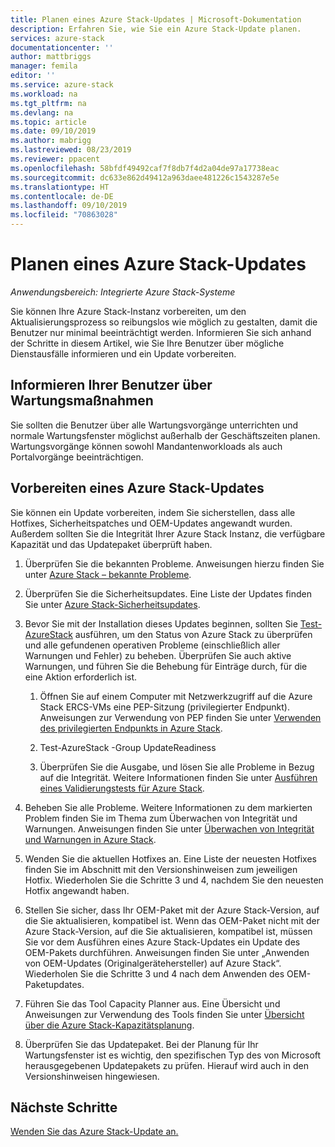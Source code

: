 ```yaml
---
title: Planen eines Azure Stack-Updates | Microsoft-Dokumentation
description: Erfahren Sie, wie Sie ein Azure Stack-Update planen.
services: azure-stack
documentationcenter: ''
author: mattbriggs
manager: femila
editor: ''
ms.service: azure-stack
ms.workload: na
ms.tgt_pltfrm: na
ms.devlang: na
ms.topic: article
ms.date: 09/10/2019
ms.author: mabrigg
ms.lastreviewed: 08/23/2019
ms.reviewer: ppacent
ms.openlocfilehash: 58bfdf49492caf7f8db7f4d2a04de97a17738eac
ms.sourcegitcommit: dc633e862d49412a963daee481226c1543287e5e
ms.translationtype: HT
ms.contentlocale: de-DE
ms.lasthandoff: 09/10/2019
ms.locfileid: "70863028"
---
```

# <a name="plan-for-an-azure-stack-update"></a>Planen eines Azure Stack-Updates

*Anwendungsbereich: Integrierte Azure Stack-Systeme*

Sie können Ihre Azure Stack-Instanz vorbereiten, um den Aktualisierungsprozess so reibungslos wie möglich zu gestalten, damit die Benutzer nur minimal beeinträchtigt werden. Informieren Sie sich anhand der Schritte in diesem Artikel, wie Sie Ihre Benutzer über mögliche Dienstausfälle informieren und ein Update vorbereiten.

## <a name="notify-your-users-of-maintenance-operations"></a>Informieren Ihrer Benutzer über Wartungsmaßnahmen

Sie sollten die Benutzer über alle Wartungsvorgänge unterrichten und normale Wartungsfenster möglichst außerhalb der Geschäftszeiten planen. Wartungsvorgänge können sowohl Mandantenworkloads als auch Portalvorgänge beeinträchtigen.

## <a name="prepare-for-an-azure-stack-update"></a>Vorbereiten eines Azure Stack-Updates

Sie können ein Update vorbereiten, indem Sie sicherstellen, dass alle Hotfixes, Sicherheitspatches und OEM-Updates angewandt wurden. Außerdem sollten Sie die Integrität Ihrer Azure Stack Instanz, die verfügbare Kapazität und das Updatepaket überprüft haben.

1. Überprüfen Sie die bekannten Probleme. Anweisungen hierzu finden Sie unter [Azure Stack – bekannte Probleme](https://docs.microsoft.com/azure-stack/operator/azure-stack-release-notes-known-issues-1907).

2. Überprüfen Sie die Sicherheitsupdates. Eine Liste der Updates finden Sie unter [Azure Stack-Sicherheitsupdates](https://docs.microsoft.com/azure-stack/operator/azure-stack-release-notes-security-updates-1907).

3. Bevor Sie mit der Installation dieses Updates beginnen, sollten Sie [Test-AzureStack](https://docs.microsoft.com/azure-stack/operator/azure-stack-diagnostic-test) ausführen, um den Status von Azure Stack zu überprüfen und alle gefundenen operativen Probleme (einschließlich aller Warnungen und Fehler) zu beheben. Überprüfen Sie auch aktive Warnungen, und führen Sie die Behebung für Einträge durch, für die eine Aktion erforderlich ist.

    1. Öffnen Sie auf einem Computer mit Netzwerkzugriff auf die Azure Stack ERCS-VMs eine PEP-Sitzung (privilegierter Endpunkt). Anweisungen zur Verwendung von PEP finden Sie unter [Verwenden des privilegierten Endpunkts in Azure Stack](https://docs.microsoft.com/azure-stack/operator/azure-stack-privileged-endpoint).

    2. Test-AzureStack -Group UpdateReadiness

    3. Überprüfen Sie die Ausgabe, und lösen Sie alle Probleme in Bezug auf die Integrität. Weitere Informationen finden Sie unter [Ausführen eines Validierungstests für Azure Stack](https://docs.microsoft.com/azure-stack/operator/azure-stack-diagnostic-test).

4. Beheben Sie alle Probleme. Weitere Informationen zu dem markierten Problem finden Sie im Thema zum Überwachen von Integrität und Warnungen. Anweisungen finden Sie unter [Überwachen von Integrität und Warnungen in Azure Stack](https://docs.microsoft.com/azure-stack/operator/azure-stack-monitor-health).

5. Wenden Sie die aktuellen Hotfixes an. Eine Liste der neuesten Hotfixes finden Sie im Abschnitt mit den Versionshinweisen zum jeweiligen Hotfix. Wiederholen Sie die Schritte 3 und 4, nachdem Sie den neuesten Hotfix angewandt haben.

6. Stellen Sie sicher, dass Ihr OEM-Paket mit der Azure Stack-Version, auf die Sie aktualisieren, kompatibel ist. Wenn das OEM-Paket nicht mit der Azure Stack-Version, auf die Sie aktualisieren, kompatibel ist, müssen Sie vor dem Ausführen eines Azure Stack-Updates ein Update des OEM-Pakets durchführen. Anweisungen finden Sie unter „Anwenden von OEM-Updates (Originalgerätehersteller) auf Azure Stack“. Wiederholen Sie die Schritte 3 und 4 nach dem Anwenden des OEM-Paketupdates.

7. Führen Sie das Tool Capacity Planner aus. Eine Übersicht und Anweisungen zur Verwendung des Tools finden Sie unter [Übersicht über die Azure Stack-Kapazitätsplanung](https://docs.microsoft.com/azure-stack/operator/azure-stack-capacity-planning-overview).

8. Überprüfen Sie das Updatepaket. Bei der Planung für Ihr Wartungsfenster ist es wichtig, den spezifischen Typ des von Microsoft herausgegebenen Updatepakets zu prüfen. Hierauf wird auch in den Versionshinweisen hingewiesen.

## <a name="next-steps"></a>Nächste Schritte

[Wenden Sie das Azure Stack-Update an.](azure-stack-apply-updates.md)

